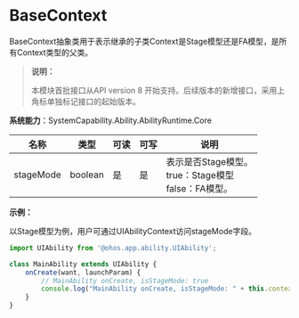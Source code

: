 # BaseContext

BaseContext抽象类用于表示继承的子类Context是Stage模型还是FA模型，是所有Context类型的父类。

> **说明：**
>
> 本模块首批接口从API version 8 开始支持。后续版本的新增接口，采用上角标单独标记接口的起始版本。

**系统能力**：SystemCapability.Ability.AbilityRuntime.Core

| 名称       | 类型   | 可读   | 可写   | 说明      |
| -------- | ------ | ---- | ---- | ------- |
| stageMode | boolean | 是    | 是    | 表示是否Stage模型。<br>true：Stage模型<br>false：FA模型。 |

**示例：**

以Stage模型为例，用户可通过UIAbilityContext访问stageMode字段。

```ts
import UIAbility from '@ohos.app.ability.UIAbility';

class MainAbility extends UIAbility {
    onCreate(want, launchParam) {
        // MainAbility onCreate, isStageMode: true
        console.log("MainAbility onCreate, isStageMode: " + this.context.stageMode);
    }
}
```
